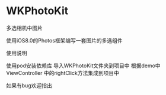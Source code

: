 # WKPhotoKit
多选相机中图片

使用iOS8.0的Photos框架编写一套图片的多选组件



使用说明

使用pod安装依赖库
导入WKPhotoKit文件夹到项目中
根据demo中ViewController 中的rightClick方法集成到项目中


如果有bug欢迎指出
